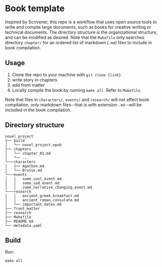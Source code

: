 # Book template

Inspired by Scrivener, this repo is a workflow that uses open source tools to write and compile large documents, such as books for creative writing or technical documents. The directory structure *is* the organizational structure, and can be modified as desired. Note that the `Makefile` only searches directory `chapter/` for an ordered list of markdown (`.md`) files to include in book compilation.

## Usage

1. Clone the repo to your machine with `git clone {link}`.
2. write story in chapters
3. add front matter
4. Locally compile the book by running `make all`. Refer to `Makefile`

Note that files in `characters/`, `events/` and `research/` will not affect book compilation, only markdown files--that is with extension `.md`--will be included in the book compilation.

## Directory structure

```shell
novel_project
├── build
│   └── novel_project.epub
├── chapters
│   └── chapter_01.md
│   └── ...
└───characters
│   ├── Agathon.md
│   └── Brutus.md
└───events
│   │   some_cool_event.md
│   │   some_sad_event.md
│   │   some_narrative_changing_event.md
└───research
│   │   ancient_greek_breakfast.md
│   │   ancient_roman_consulate.md
│   └── important_dates.md
├── front_matter
├── research
├── Makefile
├── README.md
└── metadata.yaml
```

## Build

Run:

```shell
make all
```
